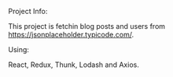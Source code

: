 Project Info:

This project is fetchin blog posts and users from https://jsonplaceholder.typicode.com/. 

Using:

React, Redux, Thunk, Lodash and Axios.
 

